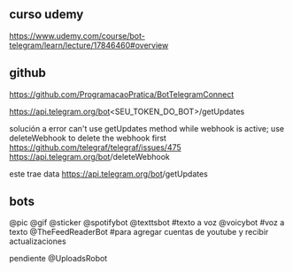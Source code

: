 
## curso udemy
https://www.udemy.com/course/bot-telegram/learn/lecture/17846460#overview

## github
https://github.com/ProgramacaoPratica/BotTelegramConnect


https://api.telegram.org/bot<SEU_TOKEN_DO_BOT>/getUpdates

solución a error
can't use getUpdates method while webhook is active; use deleteWebhook to delete the webhook first
https://github.com/telegraf/telegraf/issues/475
https://api.telegram.org/bot<token>/deleteWebhook

este trae data
https://api.telegram.org/bot<token>/getUpdates


## bots
@pic
@gif
@sticker
@spotifybot
@texttsbot   #texto a voz
@voicybot    #voz a texto
@TheFeedReaderBot #para agregar cuentas de youtube y recibir actualizaciones

pendiente
@UploadsRobot


